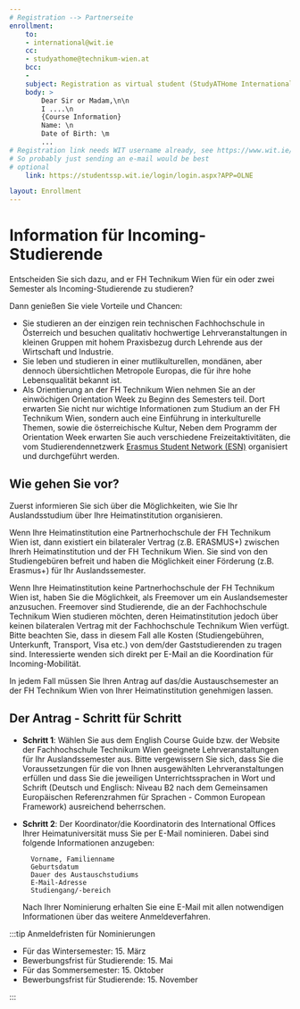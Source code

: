 ```yaml
---
# Registration --> Partnerseite
enrollment:
    to:
    - international@wit.ie
    cc: 
    - studyathome@technikum-wien.at
    bcc:
    - 
    subject: Registration as virtual student (StudyATHome Internationally)
    body: >
        Dear Sir or Madam,\n\n
        I ....\n
        {Course Information} 
        Name: \n
        Date of Birth: \m
        ...
# Registration link needs WIT username already, see https://www.wit.ie/images/uploads/International_PDF/How_to_register_online_2019_(1).pdf
# So probably just sending an e-mail would be best
# optional
    link: https://studentssp.wit.ie/login/login.aspx?APP=OLNE

layout: Enrollment
---
```

# Information für Incoming-Studierende

Entscheiden Sie sich dazu, and er FH Technikum Wien für ein oder zwei Semester als Incoming-Studierende zu studieren?

Dann genießen Sie viele Vorteile und Chancen:

* Sie studieren an der einzigen rein technischen Fachhochschule in Österreich und besuchen qualitativ hochwertige Lehrveranstaltungen in kleinen Gruppen mit hohem Praxisbezug durch Lehrende aus der Wirtschaft und Industrie.
* Sie leben und studieren in einer mutlikulturellen, mondänen, aber dennoch übersichtlichen Metropole Europas, die für ihre hohe Lebensqualität bekannt ist.
* Als Orientierung an der FH Technikum Wien nehmen Sie an der einwöchigen Orientation Week zu Beginn des Semesters teil.
  Dort erwarten Sie nicht nur wichtige Informationen zum Studium an der FH Technikum Wien, sondern auch eine Einführung in interkulturelle Themen,
  sowie die österreichische Kultur, Neben dem Programm der Orientation Week erwarten Sie auch verschiedene Freizeitaktivitäten,
  die vom Studierendennetzwerk [Erasmus Student Network (ESN)](https://www.technikum-wien.at/international/internationalization-home/esn-technikum-wer-sind-wir/) organisiert und durchgeführt werden.

## Wie gehen Sie vor?

Zuerst informieren Sie sich über die Möglichkeiten, wie Sie Ihr Auslandsstudium über Ihre Heimatinstitution organisieren.

Wenn Ihre Heimatinstitution eine Partnerhochschule der FH Technikum Wien ist, dann existiert ein bilateraler Vertrag (z.B. ERASMUS+) zwischen Ihrerh Heimatinstitution und der FH Technikum Wien.
Sie sind von den Studiengebüren befreit und haben die Möglichkeit einer Förderung (z.B. Erasmus+) für Ihr Auslandssemester.

Wenn Ihre Heimatinstitution keine Partnerhochschule der FH Technikum Wien ist, haben Sie die Möglichkeit, als Freemover um ein Auslandsemester anzusuchen.
Freemover sind Studierende, die an der Fachhochschule Technikum Wien studieren möchten, deren Heimatinstitution jedoch über keinen bilateralen Vertrag mit der Fachhochschule Technikum Wien verfügt.
Bitte beachten Sie, dass in diesem Fall alle Kosten (Studiengebühren, Unterkunft, Transport, Visa etc.) von dem/der Gaststudierenden zu tragen sind.
Interessierte wenden sich direkt per E-Mail an die Koordination für Incoming-Mobilität.

In jedem Fall müssen Sie Ihren Antrag auf das/die Austauschsemester an der FH Technikum Wien von Ihrer Heimatinstitution genehmigen lassen.

## Der Antrag - Schritt für Schritt

* **Schritt 1**:
  Wählen Sie aus dem English Course Guide bzw. der Website der Fachhochschule Technikum Wien geeignete Lehrveranstaltungen für Ihr Auslandssemester aus.
  Bitte vergewissern Sie sich, dass Sie die Voraussetzungen für die von Ihnen ausgewählten Lehrveranstaltungen erfüllen und dass Sie die jeweiligen Unterrichtssprachen
  in Wort und Schrift (Deutsch und Englisch: Niveau B2 nach dem Gemeinsamen Europäischen Referenzrahmen für Sprachen - Common European Framework) ausreichend beherrschen.

* **Schritt 2**:
  Der Koordinator/die Koordinatorin des International Offices Ihrer Heimatuniversität muss Sie per E-Mail nominieren.
  Dabei sind folgende Informationen anzugeben:

        Vorname, Familienname
        Geburtsdatum
        Dauer des Austauschstudiums
        E-Mail-Adresse
        Studiengang/-bereich

  Nach Ihrer Nominierung erhalten Sie eine E-Mail mit allen notwendigen Informationen über das weitere Anmeldeverfahren.

:::tip Anmeldefristen für Nominierungen

* Für das Wintersemester: 15. März
* Bewerbungsfrist für Studierende: 15. Mai
* Für das Sommersemester: 15. Oktober
* Bewerbungsfrist für Studierende: 15. November

:::